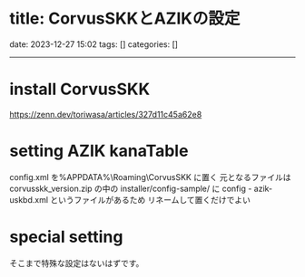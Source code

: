 title: CorvusSKKとAZIKの設定
==========
date: 2023-12-27 15:02
tags: []
categories: []
- - -

# install CorvusSKK
https://zenn.dev/toriwasa/articles/327d11c45a62e8

# setting AZIK kanaTable
config.xml を%APPDATA%\Roaming\CorvusSKK に置く
元となるファイルは corvusskk_version.zip の中の
 installer/config-sample/ に config - azik-uskbd.xml というファイルがあるため
 リネームして置くだけでよい

# special setting
そこまで特殊な設定はないはずです。
